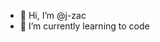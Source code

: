 - 👋 Hi, I’m @j-zac
- 🌱 I’m currently learning to code


<!---
j-zac/j-zac is a ✨ special ✨ repository because its `README.md` (this file) appears on your GitHub profile.
You can click the Preview link to take a look at your changes.
--->
